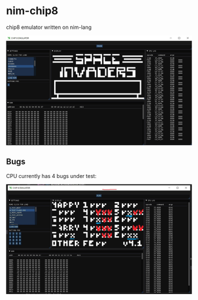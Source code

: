# nim-chip8
chip8 emulator written on nim-lang


[![nim-chip8](https://raw.githubusercontent.com/levshx/nim-chip8/main/readme/screen.jpg)](https://github.com/levshx/nim-chip8)

## Bugs

CPU currently has 4 bugs under test:

[![nim-chip8](https://raw.githubusercontent.com/levshx/nim-chip8/main/Errors.jpg)](https://github.com/levshx/nim-chip8)